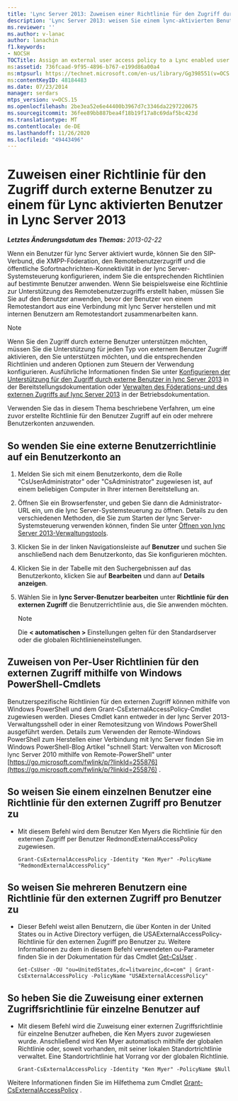 ```yaml
---
title: 'Lync Server 2013: Zuweisen einer Richtlinie für den Zugriff durch externe Benutzer zu einem für Lync aktivierten Benutzer'
description: 'Lync Server 2013: weisen Sie einem lync-aktivierten Benutzer eine Richtlinie für den externen Benutzer Zugriff zu.'
ms.reviewer: ''
ms.author: v-lanac
author: lanachin
f1.keywords:
- NOCSH
TOCTitle: Assign an external user access policy to a Lync enabled user
ms:assetid: 736fcaad-9f95-4896-b767-e199d86a00a4
ms:mtpsurl: https://technet.microsoft.com/en-us/library/Gg398551(v=OCS.15)
ms:contentKeyID: 48184483
ms.date: 07/23/2014
manager: serdars
mtps_version: v=OCS.15
ms.openlocfilehash: 2be3ea52e6e44400b3967d7c3346da2297220675
ms.sourcegitcommit: 36fee89bb887bea4f18b19f17a8c69daf5bc423d
ms.translationtype: MT
ms.contentlocale: de-DE
ms.lasthandoff: 11/26/2020
ms.locfileid: "49443496"
---
```

# <a name="assign-an-external-user-access-policy-to-a-lync-enabled-user-in-lync-server-2013"></a>Zuweisen einer Richtlinie für den Zugriff durch externe Benutzer zu einem für Lync aktivierten Benutzer in Lync Server 2013

<div data-xmlns="http://www.w3.org/1999/xhtml">

<div class="topic" data-xmlns="http://www.w3.org/1999/xhtml" data-msxsl="urn:schemas-microsoft-com:xslt" data-cs="https://msdn.microsoft.com/">

<div data-asp="https://msdn2.microsoft.com/asp">



</div>

<div id="mainSection">

<div id="mainBody">

<span> </span>

_**Letztes Änderungsdatum des Themas:** 2013-02-22_

Wenn ein Benutzer für lync Server aktiviert wurde, können Sie den SIP-Verbund, die XMPP-Föderation, den Remotebenutzerzugriff und die öffentliche Sofortnachrichten-Konnektivität in der lync Server-Systemsteuerung konfigurieren, indem Sie die entsprechenden Richtlinien auf bestimmte Benutzer anwenden. Wenn Sie beispielsweise eine Richtlinie zur Unterstützung des Remotebenutzerzugriffs erstellt haben, müssen Sie Sie auf den Benutzer anwenden, bevor der Benutzer von einem Remotestandort aus eine Verbindung mit lync Server herstellen und mit internen Benutzern am Remotestandort zusammenarbeiten kann.

<div>


> [!NOTE]  
> Wenn Sie den Zugriff durch externe Benutzer unterstützen möchten, müssen Sie die Unterstützung für jeden Typ von externem Benutzer Zugriff aktivieren, den Sie unterstützen möchten, und die entsprechenden Richtlinien und anderen Optionen zum Steuern der Verwendung konfigurieren. Ausführliche Informationen finden Sie unter <A href="lync-server-2013-configuring-support-for-external-user-access.md">Konfigurieren der Unterstützung für den Zugriff durch externe Benutzer in lync Server 2013</A> in der Bereitstellungsdokumentation oder <A href="lync-server-2013-managing-federation-and-external-access-to-lync-server-2013.md">Verwalten des Föderations-und des externen Zugriffs auf lync Server 2013</A> in der Betriebsdokumentation.



</div>

Verwenden Sie das in diesem Thema beschriebene Verfahren, um eine zuvor erstellte Richtlinie für den Benutzer Zugriff auf ein oder mehrere Benutzerkonten anzuwenden.

<div>

## <a name="to-apply-an-external-user-policy-to-a-user-account"></a>So wenden Sie eine externe Benutzerrichtlinie auf ein Benutzerkonto an

1.  Melden Sie sich mit einem Benutzerkonto, dem die Rolle "CsUserAdministrator" oder "CsAdministrator" zugewiesen ist, auf einem beliebigen Computer in Ihrer internen Bereitstellung an.

2.  Öffnen Sie ein Browserfenster, und geben Sie dann die Administrator-URL ein, um die lync Server-Systemsteuerung zu öffnen. Details zu den verschiedenen Methoden, die Sie zum Starten der lync Server-Systemsteuerung verwenden können, finden Sie unter [Öffnen von lync Server 2013-Verwaltungstools](lync-server-2013-open-lync-server-administrative-tools.md).

3.  Klicken Sie in der linken Navigationsleiste auf **Benutzer** und suchen Sie anschließend nach dem Benutzerkonto, das Sie konfigurieren möchten.

4.  Klicken Sie in der Tabelle mit den Suchergebnissen auf das Benutzerkonto, klicken Sie auf **Bearbeiten** und dann auf **Details anzeigen**.

5.  Wählen Sie in **lync Server-Benutzer bearbeiten** unter **Richtlinie für den externen Zugriff** die Benutzerrichtlinie aus, die Sie anwenden möchten.
    
    <div>
    

    > [!NOTE]  
    > Die <STRONG> &lt; automatischen &gt; </STRONG> Einstellungen gelten für den Standardserver oder die globalen Richtlinieneinstellungen.

    
    </div>

</div>

<div>

## <a name="assigning-per-user-external-access-policies-by-using-windows-powershell-cmdlets"></a>Zuweisen von Per-User Richtlinien für den externen Zugriff mithilfe von Windows PowerShell-Cmdlets

Benutzerspezifische Richtlinien für den externen Zugriff können mithilfe von Windows PowerShell und dem Grant-CsExternalAccessPolicy-Cmdlet zugewiesen werden. Dieses Cmdlet kann entweder in der lync Server 2013-Verwaltungsshell oder in einer Remotesitzung von Windows PowerShell ausgeführt werden. Details zum Verwenden der Remote-Windows PowerShell zum Herstellen einer Verbindung mit lync Server finden Sie im Windows PowerShell-Blog Artikel "schnell Start: Verwalten von Microsoft lync Server 2010 mithilfe von Remote-PowerShell" unter [https://go.microsoft.com/fwlink/p/?linkId=255876](https://go.microsoft.com/fwlink/p/?linkid=255876) .

<div>

## <a name="to-assign-a-per-user-external-access-policy-to-a-single-user"></a>So weisen Sie einem einzelnen Benutzer eine Richtlinie für den externen Zugriff pro Benutzer zu

  - Mit diesem Befehl wird dem Benutzer Ken Myers die Richtlinie für den externen Zugriff per Benutzer RedmondExternalAccessPolicy zugewiesen.
    
        Grant-CsExternalAccessPolicy -Identity "Ken Myer" -PolicyName "RedmondExternalAccessPolicy"

</div>

<div>

## <a name="to-assign-a-per-user-external-access-policy-to-multiple-users"></a>So weisen Sie mehreren Benutzern eine Richtlinie für den externen Zugriff pro Benutzer zu

  - Dieser Befehl weist allen Benutzern, die über Konten in der United States ou in Active Directory verfügen, die USAExternalAccessPolicy-Richtlinie für den externen Zugriff pro Benutzer zu. Weitere Informationen zu dem in diesem Befehl verwendeten ou-Parameter finden Sie in der Dokumentation für das Cmdlet [Get-CsUser](https://docs.microsoft.com/powershell/module/skype/Get-CsUser) .
    
        Get-CsUser -OU "ou=UnitedStates,dc=litwareinc,dc=com" | Grant-CsExternalAccessPolicy -PolicyName "USAExternalAccessPolicy"

</div>

<div>

## <a name="to-unassign-a-per-user-external-access-policy"></a>So heben Sie die Zuweisung einer externen Zugriffsrichtlinie für einzelne Benutzer auf

  - Mit diesem Befehl wird die Zuweisung einer externen Zugriffsrichtlinie für einzelne Benutzer aufheben, die Ken Myers zuvor zugewiesen wurde. Anschließend wird Ken Myer automatisch mithilfe der globalen Richtlinie oder, soweit vorhanden, mit seiner lokalen Standortrichtlinie verwaltet. Eine Standortrichtlinie hat Vorrang vor der globalen Richtlinie.
    
        Grant-CsExternalAccessPolicy -Identity "Ken Myer" -PolicyName $Null

</div>

Weitere Informationen finden Sie im Hilfethema zum Cmdlet [Grant-CsExternalAccessPolicy](https://docs.microsoft.com/powershell/module/skype/Grant-CsExternalAccessPolicy) .

</div>

</div>

<span> </span>

</div>

</div>

</div>

